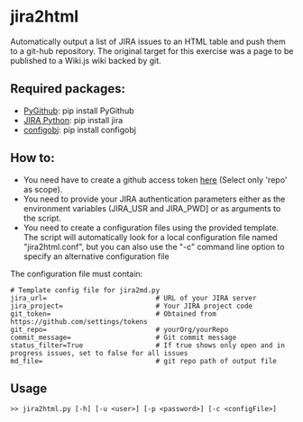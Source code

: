 # jira2html
Automatically output a list of JIRA issues to an HTML table and push them to a git-hub repository. The original target for this exercise was a page to be published to a Wiki.js wiki backed by git.

## Required packages:

* [PyGithub](https://github.com/PyGithub/PyGithub): pip install PyGithub
* [JIRA Python](https://jira.readthedocs.io/en/latest/installation.html): pip install jira
* [configobj](https://configobj.readthedocs.io/en/latest/configobj.html): pip install configobj

## How to:

* You need have to create a github access token [here](https://github.com/settings/tokens) (Select only 'repo' as scope).
* You need to provide your JIRA authentication parameters either as the environment variables (JIRA\_USR and JIRA\_PWD]  or as arguments to the script. 
* You need to create a configuration files using the provided template. The script will automatically look for a local configuration file named "jira2html.conf", 
  but you can also use the "-c" command line option to specify an alternative configuration file

The configuration file must contain:

```
# Template config file for jira2md.py
jira_url=                           # URL of your JIRA server
jira_project=                       # Your JIRA project code
git_token=                          # Obtained from https://github.com/settings/tokens
git_repo=                           # yourOrg/yourRepo
commit_message=                     # Git commit message
status_filter=True                  # If true shows only open and in progress issues, set to false for all issues
md_file=                            # git repo path of output file
```

## Usage

```
>> jira2html.py [-h] [-u <user>] [-p <password>] [-c <configFile>]
```
